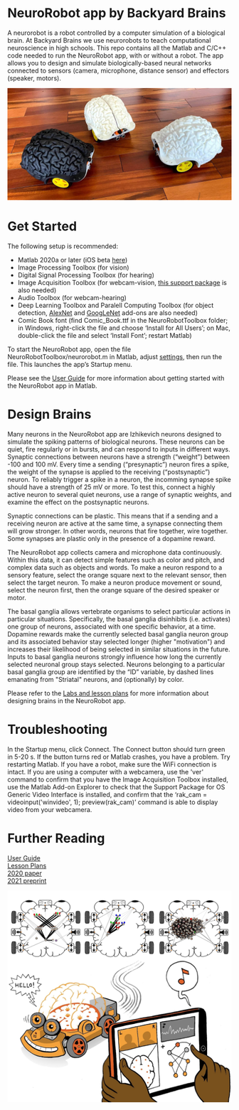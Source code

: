 # NeuroRobot app by Backyard Brains

A neurorobot is a robot controlled by a computer simulation of a biological brain. At Backyard Brains we use neurorobots to teach computational neuroscience in high schools. This repo contains all the Matlab and C/C++ code needed to run the NeuroRobot app, with or without a robot. The app allows you to design and simulate biologically-based neural networks connected to sensors (camera, microphone, distance sensor) and effectors (speaker, motors).

<p align="center"><img src="https://github.com/BackyardBrains/NeuroRobot/blob/master/Gallery/robots.jpg"></p>

# Get Started

The following setup is recommended:

- Matlab 2020a or later (iOS beta <a href="https://testflight.apple.com/join/N41wWHyJ">here</a>)
- Image Processing Toolbox (for vision)
- Digital Signal Processing Toolbox (for hearing)
- Image Acquisition Toolbox (for webcam-vision, <a href="https://www.mathworks.com/matlabcentral/fileexchange/45183-image-acquisition-toolbox-support-package-for-os-generic-video-interface">this support package</a> is also needed)
- Audio Toolbox (for webcam-hearing)
- Deep Learning Toolbox and Paralell Computing Toolbox (for object detection, <a href="https://www.mathworks.com/help/deeplearning/ref/alexnet.html">AlexNet</a> and <a href="https://www.mathworks.com/help/deeplearning/ref/googlenet.html">GoogLeNet</a> add-ons are also needed)
- Comic Book font (find Comic_Book.ttf in the NeuroRobotToolbox folder; in Windows, right-click the file and choose ‘Install for All Users’; on Mac, double-click the file and select ‘Install Font’; restart Matlab)

To start the NeuroRobot app, open the file NeuroRobotToolbox/neurorobot.m in Matlab, adjust <a href="https://docs.google.com/document/d/1_fkM_ccYyojDcovjW_f6EnSZTBed_XkrHJNA_dRZvvg/edit#bookmark=kix.lcvfd1hyq9l0">settings</a>, then run the file. This launches the app’s Startup menu.

Please see the <a href='https://docs.google.com/document/d/1_fkM_ccYyojDcovjW_f6EnSZTBed_XkrHJNA_dRZvvg/edit?usp=sharing'>User Guide</a> for more information about getting started with the NeuroRobot app in Matlab.

# Design Brains

Many neurons in the NeuroRobot app are Izhikevich neurons designed to simulate the spiking patterns of biological neurons. These neurons can be quiet, fire regularly or in bursts, and can respond to inputs in different ways. Synaptic connections between neurons have a strength (“weight”) between -100 and 100 mV. Every time a sending (“presynaptic”) neuron fires a spike, the weight of the synapse is applied to the receiving (“postsynaptic”) neuron. To reliably trigger a spike in a neuron, the incomming synapse spike should have a strength of 25 mV or more. To test this, connect a highly active neuron to several quiet neurons, use a range of synaptic weights, and examine the effect on the postsynaptic neurons.

Synaptic connections can be plastic. This means that if a sending and a receiving neuron are active at the same time, a synapse connecting them will grow stronger. In other words, neurons that fire together, wire together. Some synapses are plastic only in the presence of a dopamine reward.

The NeuroRobot app collects camera and microphone data continuously. Within this data, it can detect simple features such as color and pitch, and complex data such as objects and words. To make a neuron respond to a sensory feature, select the orange square next to the relevant sensor, then select the target neuron. To make a neuron produce movement or sound, select the neuron first, then the orange square of the desired speaker or motor.

The basal ganglia allows vertebrate organisms to select particular actions in particular situations. Specifically, the basal ganglia disinhibits (i.e. activates) one group of neurons, associated with one specific behavior, at a time. Dopamine rewards make the currently selected basal ganglia neuron group and its associated behavior stay selected longer (higher "motivation") and increases their likelihood of being selected in similar situations in the future. Inputs to basal ganglia neurons strongly influence how long the currently selected neuronal group stays selected. Neurons belonging to a particular basal ganglia group are identified by the “ID” variable, by dashed lines emanating from "Striatal" neurons, and (optionally) by color.

Please refer to the <a href='https://docs.google.com/document/d/12S6izB7_oZGWIqypyMhO19rSjw4mqDFAkoiaXdZETu0/edit'>Labs and lesson plans</a> for more information about designing brains in the NeuroRobot app.

# Troubleshooting

In the Startup menu, click Connect. The Connect button should turn green in 5-20 s. If the button turns red or Matlab crashes, you have a problem. Try restarting Matlab. If you have a robot, make sure the WiFi connection is intact. If you are using a computer with a webcamera, use the 'ver' command to confirm that you have the Image Acquisition Toolbox installed, use the Matlab Add-on Explorer to check that the Support Package for OS Generic Video Interface is installed, and confirm that the ‘rak_cam = videoinput('winvideo', 1); preview(rak_cam)’ command is able to display video from your webcamera.

# Further Reading

<a href='https://docs.google.com/document/d/1_fkM_ccYyojDcovjW_f6EnSZTBed_XkrHJNA_dRZvvg/edit?usp=sharing'>User Guide</a><br>
<a href='https://docs.google.com/document/d/12S6izB7_oZGWIqypyMhO19rSjw4mqDFAkoiaXdZETu0/edit?usp=sharing'>Lesson Plans</a><br>
<a href='https://www.frontiersin.org/articles/10.3389/fnbot.2020.00006/full'>2020 paper</a><br>
<a href='https://www.biorxiv.org/content/10.1101/2021.04.01.438071v2'>2021 preprint</a><br>

<p align="center"><img src="https://github.com/BackyardBrains/NeuroRobot/blob/master/Gallery/neurorobot_logo.jpg"></p>
